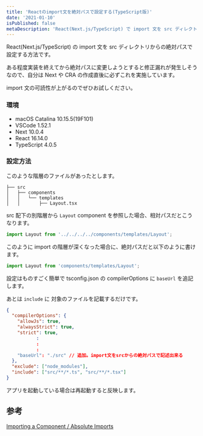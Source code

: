 ```yaml
---
title: 'Reactのimport文を絶対パスで設定する(TypeScript版)'
date: '2021-01-10'
isPublished: false
metaDescription: 'React(Next.js/TypeScript) で import 文を src ディレクトリからの絶対パスで設定する方法を解説します。設定はものすごく簡単で tsconfig.json の compilerOptions に `baseUrl` を追記します。'
---
```


React(Next.js/TypeScript) の import 文を src ディレクトリからの絶対パスで設定する方法です。

ある程度実装を終えてから絶対パスに変更しようとすると修正漏れが発生しそうなので、自分は Next や CRA の作成直後に必ずこれを実施しています。

import 文の可読性が上がるのでぜひお試しください。

### 環境

- macOS Catalina 10.15.5(19F101)
- VSCode 1.52.1
- Next 10.0.4
- React 16.14.0
- TypeScript 4.0.5

### 設定方法

このような階層のファイルがあったとします。

```
├── src
│   ├── components
│   │   └── templates
│   │       ├── Layout.tsx
```

src 配下の別階層から `Layout` component を参照した場合、相対パスだとこうなります。

```ts
import Layout from '../../../../components/templates/Layout';
```

このように import の階層が深くなった場合に、絶対パスだと以下のように書けます。

```ts
import Layout from 'components/templates/Layout';
```

設定はものすごく簡単で tsconfig.json の compilerOptions に `baseUrl` を追記します。

あとは `include` に 対象のファイルを記載するだけです。

```json:tsconfig.json
{
  "compilerOptions": {
    "allowJs": true,
    "alwaysStrict": true,
    "strict": true,
           :
           :
           :
    "baseUrl": "./src" // 追加。import文をsrcからの絶対パスで記述出来る
  },
  "exclude": ["node_modules"],
  "include": ["src/**/*.ts", "src/**/*.tsx"]
}
```

アプリを起動している場合は再起動すると反映します。

## 参考

[Importing a Component / Absolute Imports](https://create-react-app.dev/docs/importing-a-component/#absolute-imports)

